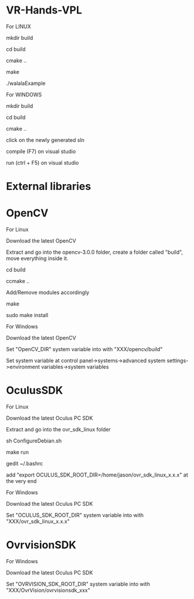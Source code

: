 VR-Hands-VPL
============

For LINUX

mkdir build

cd build

cmake ..

make

./walalaExample


For WINDOWS

mkdir build

cd build

cmake ..

click on the newly generated sln

compile (F7) on visual studio

run (ctrl + F5) on visual studio

External libraries
============

OpenCV 
============

For Linux 

Download the latest OpenCV

Extract and go into the opencv-3.0.0 folder, create a folder called "build", move everything inside it.

cd build

ccmake ..

Add/Remove modules accordingly

make

sudo make install


For Windows

Download the latest OpenCV

Set "OpenCV_DIR" system variable into with "XXX/opencv/build"

Set system variable at control panel->systems->advanced system settings->environment variables->system variables

OculusSDK
============
For Linux 

Download the latest Oculus PC SDK

Extract and go into the ovr_sdk_linux folder

sh ConfigureDebian.sh

make run

gedit ~/.bashrc 

add "export OCULUS_SDK_ROOT_DIR=/home/jason/ovr_sdk_linux_x.x.x" at the very end


For Windows

Download the latest Oculus PC SDK

Set "OCULUS_SDK_ROOT_DIR" system variable into with "XXX/ovr_sdk_linux_x.x.x"

OvrvisionSDK
============
For Windows

Download the latest Oculus PC SDK

Set "OVRVISION_SDK_ROOT_DIR" system variable into with "XXX/OvrVision/ovrvisionsdk_xxx"